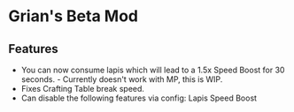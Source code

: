 # Grian's Beta Mod

## Features
- You can now consume lapis which will lead to a 1.5x Speed Boost for 30 seconds. - Currently doesn't work with MP, this is WIP.
- Fixes Crafting Table break speed.
- Can disable the following features via config: Lapis Speed Boost